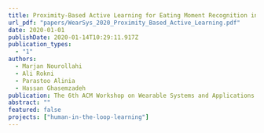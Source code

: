```yaml
---
title: Proximity-Based Active Learning for Eating Moment Recognition in Wearable Systems
url_pdf: "papers/WearSys_2020_Proximity_Based_Active_Learning.pdf"
date: 2020-01-01
publishDate: 2020-01-14T10:29:11.917Z
publication_types:
  - "1"
authors:
  - Marjan Nourollahi
  - Ali Rokni
  - Parastoo Alinia
  - Hassan Ghasemzadeh
publication: The 6th ACM Workshop on Wearable Systems and Applications (WearSys 2020) in Conjunction with ACM MobiSys 2020, June 19, 2020, Toronto, Canada
abstract: ""
featured: false
projects: ["human-in-the-loop-learning"]
---
```

